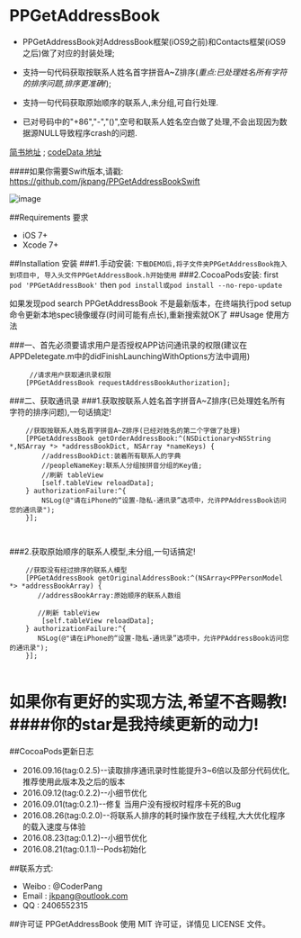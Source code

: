 # PPGetAddressBook
* PPGetAddressBook对AddressBook框架(iOS9之前)和Contacts框架(iOS9之后)做了对应的封装处理;

* 支持一句代码获取按联系人姓名首字拼音A~Z排序(*重点:已处理姓名所有字符的排序问题,排序更准确!*);
* 支持一句代码获取原始顺序的联系人,未分组,可自行处理.
* 已对号码中的"+86","-","()",空号和联系人姓名空白做了处理,不会出现因为数据源NULL导致程序crash的问题.

[简书地址](http://www.jianshu.com/p/b51a6125bcff) ; [codeData 地址](http://www.codedata.cn/cdetail/Objective-C/Demo/1471619974294285)

####如果你需要Swift版本,请戳: https://github.com/jkpang/PPGetAddressBookSwift

![image](https://github.com/jkpang/PPGetAddressBook/blob/master/AddressBook.mov.gif)

##Requirements 要求
* iOS 7+
* Xcode 7+

##Installation 安装
###1.手动安装:
`下载DEMO后,将子文件夹PPGetAddressBook拖入到项目中, 导入头文件PPGetAddressBook.h开始使用`
###2.CocoaPods安装:
first
`pod 'PPGetAddressBook'`
then
`pod install或pod install --no-repo-update`

如果发现pod search PPGetAddressBook 不是最新版本，在终端执行pod setup命令更新本地spec镜像缓存(时间可能有点长),重新搜索就OK了
##Usage 使用方法

###一、首先必须要请求用户是否授权APP访问通讯录的权限(建议在APPDeletegate.m中的didFinishLaunchingWithOptions方法中调用)

```objc
     //请求用户获取通讯录权限
    [PPGetAddressBook requestAddressBookAuthorization];
```
###二、获取通讯录
###1.获取按联系人姓名首字拼音A~Z排序(已处理姓名所有字符的排序问题),一句话搞定!

```objc
    //获取按联系人姓名首字拼音A~Z排序(已经对姓名的第二个字做了处理)
    [PPGetAddressBook getOrderAddressBook:^(NSDictionary<NSString *,NSArray *> *addressBookDict, NSArray *nameKeys) {
        //addressBookDict:装着所有联系人的字典
        //peopleNameKey:联系人分组按拼音分组的Key值;
        //刷新 tableView       
        [self.tableView reloadData];
    } authorizationFailure:^{
        NSLog(@"请在iPhone的“设置-隐私-通讯录”选项中，允许PPAddressBook访问您的通讯录");
    }];

   
```
###2.获取原始顺序的联系人模型,未分组,一句话搞定!

```objc
    //获取没有经过排序的联系人模型
    [PPGetAddressBook getOriginalAddressBook:^(NSArray<PPPersonModel *> *addressBookArray) {
       //addressBookArray:原始顺序的联系人数组
       
       //刷新 tableView       
        [self.tableView reloadData];
    } authorizationFailure:^{
       NSLog(@"请在iPhone的“设置-隐私-通讯录”选项中，允许PPAddressBook访问您的通讯录");
    }];
    
```

如果你有更好的实现方法,希望不吝赐教!
####你的star是我持续更新的动力!
===
##CocoaPods更新日志
* 2016.09.16(tag:0.2.5)--读取排序通讯录时性能提升3~6倍以及部分代码优化,推荐使用此版本及之后的版本
* 2016.09.12(tag:0.2.2)--小细节优化
* 2016.09.01(tag:0.2.1)--修复 当用户没有授权时程序卡死的Bug
* 2016.08.26(tag:0.2.0)--将联系人排序的耗时操作放在子线程,大大优化程序的载入速度与体验
* 2016.08.23(tag:0.1.2)--小细节优化
* 2016.08.21(tag:0.1.1)--Pods初始化

##联系方式:
* Weibo : @CoderPang
* Email : jkpang@outlook.com
* QQ : 2406552315

##许可证
PPGetAddressBook 使用 MIT 许可证，详情见 LICENSE 文件。




